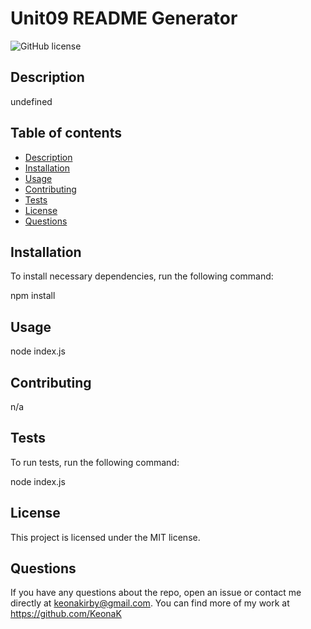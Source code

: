 # Unit09 README Generator

![GitHub license](https://img.shields.io/badge/license-MIT-blue.svg)

## Description

undefined

## Table of contents

- [Description](#description)
- [Installation](#installation)
- [Usage](#usage)
- [Contributing](#contributing)
- [Tests](#tests)
- [License](#license)
- [Questions](#questions)

## Installation

To install necessary dependencies, run the following command:

npm install

## Usage

node index.js

## Contributing

n/a

## Tests

To run tests, run the following command:

node index.js

## License

This project is licensed under the MIT license.

## Questions

If you have any questions about the repo, open an issue or contact me directly at keonakirby@gmail.com. You can find more of my work at https://github.com/KeonaK
